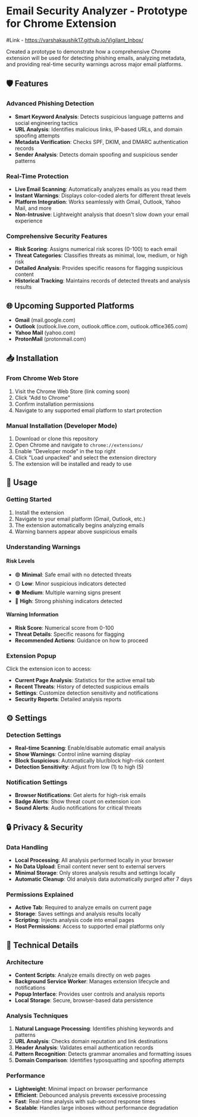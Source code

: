 # Email Security Analyzer - Prototype for Chrome Extension

#Link - https://varshakaushik17.github.io/Vigilant_Inbox/

Created a prototype to demonstrate how a comprehensive Chrome extension will be used for detecting phishing emails, analyzing metadata, and providing real-time security warnings across major email platforms.

## 🛡️ Features

### Advanced Phishing Detection
- **Smart Keyword Analysis**: Detects suspicious language patterns and social engineering tactics
- **URL Analysis**: Identifies malicious links, IP-based URLs, and domain spoofing attempts
- **Metadata Verification**: Checks SPF, DKIM, and DMARC authentication records
- **Sender Analysis**: Detects domain spoofing and suspicious sender patterns

### Real-Time Protection
- **Live Email Scanning**: Automatically analyzes emails as you read them
- **Instant Warnings**: Displays color-coded alerts for different threat levels
- **Platform Integration**: Works seamlessly with Gmail, Outlook, Yahoo Mail, and more
- **Non-Intrusive**: Lightweight analysis that doesn't slow down your email experience

### Comprehensive Security Features
- **Risk Scoring**: Assigns numerical risk scores (0-100) to each email
- **Threat Categories**: Classifies threats as minimal, low, medium, or high risk
- **Detailed Analysis**: Provides specific reasons for flagging suspicious content
- **Historical Tracking**: Maintains records of detected threats and analysis results

## 🌐 Upcoming Supported Platforms

- **Gmail** (mail.google.com)
- **Outlook** (outlook.live.com, outlook.office.com, outlook.office365.com)
- **Yahoo Mail** (yahoo.com)
- **ProtonMail** (protonmail.com)

## 📥 Installation

### From Chrome Web Store
1. Visit the Chrome Web Store (link coming soon)
2. Click "Add to Chrome"
3. Confirm installation permissions
4. Navigate to any supported email platform to start protection

### Manual Installation (Developer Mode)
1. Download or clone this repository
2. Open Chrome and navigate to `chrome://extensions/`
3. Enable "Developer mode" in the top right
4. Click "Load unpacked" and select the extension directory
5. The extension will be installed and ready to use

## 🚀 Usage

### Getting Started
1. Install the extension
2. Navigate to your email platform (Gmail, Outlook, etc.)
3. The extension automatically begins analyzing emails
4. Warning banners appear above suspicious emails

### Understanding Warnings

#### Risk Levels
- 🟢 **Minimal**: Safe email with no detected threats
- 🟡 **Low**: Minor suspicious indicators detected
- 🟠 **Medium**: Multiple warning signs present
- 🔴 **High**: Strong phishing indicators detected

#### Warning Information
- **Risk Score**: Numerical score from 0-100
- **Threat Details**: Specific reasons for flagging
- **Recommended Actions**: Guidance on how to proceed

### Extension Popup
Click the extension icon to access:
- **Current Page Analysis**: Statistics for the active email tab
- **Recent Threats**: History of detected suspicious emails
- **Settings**: Customize detection sensitivity and notifications
- **Security Reports**: Detailed analysis reports

## ⚙️ Settings

### Detection Settings
- **Real-time Scanning**: Enable/disable automatic email analysis
- **Show Warnings**: Control inline warning display
- **Block Suspicious**: Automatically blur/block high-risk content
- **Detection Sensitivity**: Adjust from low (1) to high (5)

### Notification Settings
- **Browser Notifications**: Get alerts for high-risk emails
- **Badge Alerts**: Show threat count on extension icon
- **Sound Alerts**: Audio notifications for critical threats

## 🔒 Privacy & Security

### Data Handling
- **Local Processing**: All analysis performed locally in your browser
- **No Data Upload**: Email content never sent to external servers
- **Minimal Storage**: Only stores analysis results and settings locally
- **Automatic Cleanup**: Old analysis data automatically purged after 7 days

### Permissions Explained
- **Active Tab**: Required to analyze emails on current page
- **Storage**: Saves settings and analysis results locally
- **Scripting**: Injects analysis code into email pages
- **Host Permissions**: Access to supported email platforms only

## 🧪 Technical Details

### Architecture
- **Content Scripts**: Analyze emails directly on web pages
- **Background Service Worker**: Manages extension lifecycle and notifications
- **Popup Interface**: Provides user controls and analysis reports
- **Local Storage**: Secure, browser-based data persistence

### Analysis Techniques
1. **Natural Language Processing**: Identifies phishing keywords and patterns
2. **URL Analysis**: Checks domain reputation and link destinations
3. **Header Analysis**: Validates email authentication records
4. **Pattern Recognition**: Detects grammar anomalies and formatting issues
5. **Domain Comparison**: Identifies typosquatting and spoofing attempts

### Performance
- **Lightweight**: Minimal impact on browser performance
- **Efficient**: Debounced analysis prevents excessive processing
- **Fast**: Real-time analysis with sub-second response times
- **Scalable**: Handles large inboxes without performance degradation

